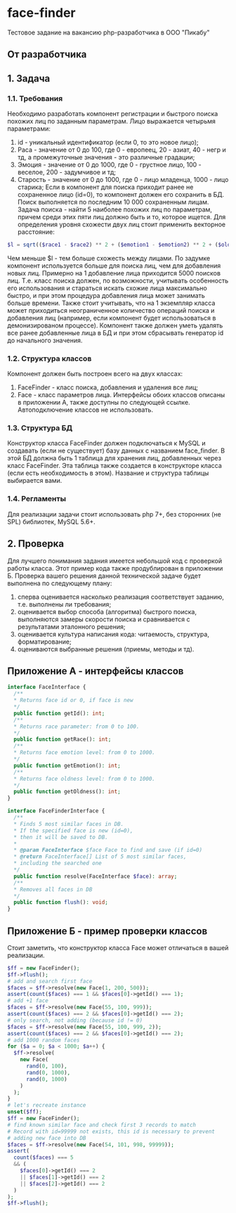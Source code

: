 # face-finder
Тестовое задание на вакансию php-разработчика в ООО "Пикабу"

## От разработчика


## 1. Задача
### 1.1. Требования
Необходимо разработать компонент регистрации и быстрого поиска похожих лиц по
заданным параметрам.
Лицо выражается четырьмя параметрами:
1. id - уникальный идентификатор (если 0, то это новое лицо);
2. Раса - значение от 0 до 100, где 0 - европеец, 20 - азиат, 40 - негр и тд, а
промежуточные значения - это различные градации;
3. Эмоция - значение от 0 до 1000, где 0 - грустное лицо, 100 - веселое, 200 -
задумчивое и тд;
4. Старость - значение от 0 до 1000, где 0 - лицо младенца, 1000 - лицо старика;
Если в компонент для поиска приходит ранее не сохраненное лицо (id=0), то
компонент должен его сохранить в БД.
Поиск выполняется по последним 10 000 сохраненным лицам. Задача поиска - найти 5
наиболее похожих лиц по параметрам, причем среди этих пяти лиц должно быть и то,
которое ищется.
Для определения уровня схожести двух лиц стоит применить векторное расстояние:
```php
$l = sqrt(($race1 - $race2) ** 2 + ($emotion1 - $emotion2) ** 2 + ($oldness1 - $oldness2) ** 2);
```
Чем меньше $l - тем больше схожесть между лицами.
По задумке компонент используется больше для поиска лиц, чем для добавления
новых лиц. Примерно на 1 добавление лица приходится 5000 поисков лиц. Т.е. класс
поиска должен, по возможности, учитывать особенность его использования и
стараться искать схожие лица максимально быстро, и при этом процедура добавления
лица может занимать больше времени.
Также стоит учитывать, что на 1 экземпляр класса может приходиться неограниченное
количество операций поиска и добавления лиц (например, если компонент будет
использоваться в демонизированом процессе).
Компонент также должен уметь удалять все ранее добавленные лица в БД и при этом
сбрасывать генератор id до начального значения.
### 1.2. Структура классов
Компонент должен быть построен всего на двух классах:
1. FaceFinder - класс поиска, добавления и удаления все лиц;
2. Face - класс параметров лица.
Интерфейсы обоих классов описаны в приложении А, также доступны по следующей
ссылке.
Автоподключение классов не использовать.
### 1.3. Структура БД
Конструктор класса FaceFinder должен подключаться к MySQL и создавать (если не
существует) базу данных с названием face_finder. В этой БД должна быть 1 таблица
для хранения лиц, добавленных через класс FaceFinder. Эта таблица также создается
в конструкторе класса (если есть необходимость в этом). Название и структура
таблицы выбирается вами.
### 1.4. Регламенты
Для реализации задачи стоит использовать php 7+, без сторонних (не SPL) библиотек,
MySQL 5.6+.
## 2. Проверка
Для лучшего понимания задания имеется небольшой код с проверкой работы класса.
Этот пример кода также продублирован в приложении Б.
Проверка вашего решения данной технической задаче будет выполнена по
следующему плану:
1. сперва оценивается насколько реализация соответствует заданию, т.е.
выполнены ли требования;
2. оценивается выбор способа (алгоритма) быстрого поиска, выполняются замеры
скорости поиска и сравнивается с результатами эталонного решения;
3. оценивается культура написания кода: читаемость, структура, форматирование;
4. оцениваются выбранные решения (приемы, методы и тд).
## Приложение А - интерфейсы классов
```php
interface FaceInterface {
  /**
  * Returns face id or 0, if face is new
  */
  public function getId(): int;
  /**
  * Returns race parameter: from 0 to 100.
  */
  public function getRace(): int;
  /**
  * Returns face emotion level: from 0 to 1000.
  */
  public function getEmotion(): int;
  /**
  * Returns face oldness level: from 0 to 1000.
  */
  public function getOldness(): int;
}
```
```php
interface FaceFinderInterface {
  /**
  * Finds 5 most similar faces in DB.
  * If the specified face is new (id=0),
  * then it will be saved to DB.
  *
  * @param FaceInterface $face Face to find and save (if id=0)
  * @return FaceInterface[] List of 5 most similar faces,
  * including the searched one
  */
  public function resolve(FaceInterface $face): array;
  /**
  * Removes all faces in DB
  */
  public function flush(): void;
}
```
## Приложение Б - пример проверки классов
Стоит заметить, что конструктор класса Face может отличаться в вашей реализации.
```php
$ff = new FaceFinder();
$ff->flush();
# add and search first face
$faces = $ff->resolve(new Face(1, 200, 500));
assert(count($faces) === 1 && $faces[0]->getId() === 1);
# add +1 face
$faces = $ff->resolve(new Face(55, 100, 999));
assert(count($faces) === 2 && $faces[0]->getId() === 2);
# only search, not adding (because id != 0)
$faces = $ff->resolve(new Face(55, 100, 999, 2));
assert(count($faces) === 2 && $faces[0]->getId() === 2);
# add 1000 random faces
for ($a = 0; $a < 1000; $a++) {
  $ff->resolve(
    new Face(
      rand(0, 100),
      rand(0, 1000),
      rand(0, 1000)
    )
  );
}
# let's recreate instance
unset($ff);
$ff = new FaceFinder();
# find known similar face and check first 3 records to match
# Record with id=99999 not exists, this id is necessary to prevent
# adding new face into DB
$faces = $ff->resolve(new Face(54, 101, 998, 99999));
assert(
  count($faces) === 5
  && (
    $faces[0]->getId() === 2
    || $faces[1]->getId() === 2
    || $faces[2]->getId() === 2
  )
);
$ff->flush();
```

